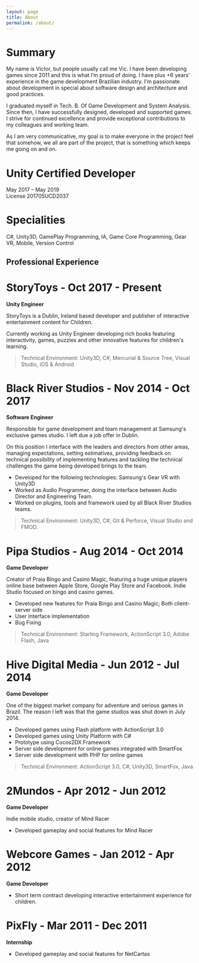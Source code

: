 ```yaml
---
layout: page
title: About
permalink: /about/
---
```


# Summary

My name is Victor, but people usually call me Vic. I have been developing games since 2011 and this is what I’m proud of doing. I have plus +6 years’ experience in the game development Brazilian industry. I'm passionate about development in special about software design and architecture and good practices.

I graduated myself in Tech. B. Of Game Development and System Analysis. Since then, I have successfully designed, developed and supported games. I strive for continued excellence and provide exceptional contributions to my colleagues and working team.

As I am very communicative, my goal is to make everyone in the project feel that somehow, we all are part of the project, that is something which keeps me going on and on.

# Unity Certified Developer

May 2017 – May 2019   
License 201705UCD2037

# Specialities

C#, Unity3D, GamePlay Programming, IA, Game Core Programming, Gear VR, Mobile, Version Control

## Professional Experience

# StoryToys - Oct 2017 - Present

**Unity Engineer**

StoryToys is a Dublin, Ireland based developer and publisher of interactive entertainment content for Children.

Currently working as Unity Engineer developing rich books featuring interactivity, games, puzzles and other innovative features for children's learning.

> Technical Environment: Unity3D, C#, Mercurial & Source Tree, Visual Studio, iOS & Android

# Black River Studios - Nov 2014 - Oct 2017

**Software Engineer**

Responsible for game development and team management at Samsung's exclusive games studio. I left due a job offer in Dublin.

On this position I interface with the leaders and directors from other areas, managing expectations, setting estimatives, providing feedback on technical possibility of implementing features and tackling the technical challenges the game being developed brings to the team.

- Developed for the following technologies: Samsung's Gear VR with Unity3D
- Worked as Audio Programmer, doing the interface between Audio Director and Engineering Team.
- Worked on plugins, tools and framework used by all Black River Studios teams.

> Technical Environment: Unity3D, C#, Git & Perforce, Visual Studio and FMOD.

# Pipa Studios - Aug 2014 - Oct 2014

**Game Developer**

Creator of Praia Bingo and Casino Magic, featuring a huge unique players online base between Apple Store, Google Play Store and Facebook. Indie Studio focused on bingo and casino games.

- Developed new features for Praia Bingo and Casino Magic; Both client-server side
- User Interface implementation
- Bug Fixing

> Technical Environment: Starling Framework, ActionScript 3.0, Adobe Flash, Java

# Hive Digital Media - Jun 2012 - Jul 2014

**Game Developer**

One of the biggest market company for adventure and serious games in Brazil. The reason I left was that the game studios was shut down in July 2014.

- Developed games using Flash platform with ActionScript 3.0
- Developed games using Unity Platform with C#
- Prototype using Cocos2DX Framework
- Server side development for online games integrated with SmartFox
- Server side development with PHP for online games

> Technical Environment: ActionScript 3.0, C#, Unity3D, SmartFox, Java

# 2Mundos - Apr 2012 - Jun 2012

**Game Developer**

Indie mobile studio, creator of Mind Racer

- Developed gameplay and social features for Mind Racer

# Webcore Games - Jan 2012 - Apr 2012

**Game Developer**

- Short term contract developing interactive entertainment experience for children.

# PixFly - Mar 2011 - Dec 2011

**Internship**

- Developed gameplay and social features for NetCartas
